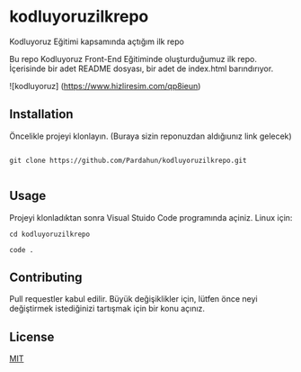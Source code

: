 # kodluyoruzilkrepo
Kodluyoruz Eğitimi kapsamında açtığım ilk repo

Bu repo Kodluyoruz Front-End Eğitiminde oluşturduğumuz ilk repo. İçerisinde bir adet README dosyası, bir adet de index.html barındırıyor.


![kodluyoruz] (https://www.hizliresim.com/qp8ieun)


## Installation

Öncelikle projeyi klonlayın. (Buraya sizin reponuzdan aldığıunız link gelecek)



```

git clone https://github.com/Pardahun/kodluyoruzilkrepo.git


```


## Usage

Projeyi klonladıktan sonra Visual Stuido Code programında açiniz.
Linux için:



```
cd kodluyoruzilkrepo

code .

```


## Contributing

Pull requestler kabul edilir. Büyük değişiklikler için, lütfen önce neyi değiştirmek istediğinizi tartışmak için bir konu açınız.



## License

[MIT](https://github.com/Pardahun/kodluyoruzilkrepo/blob/main/LICENSE)



